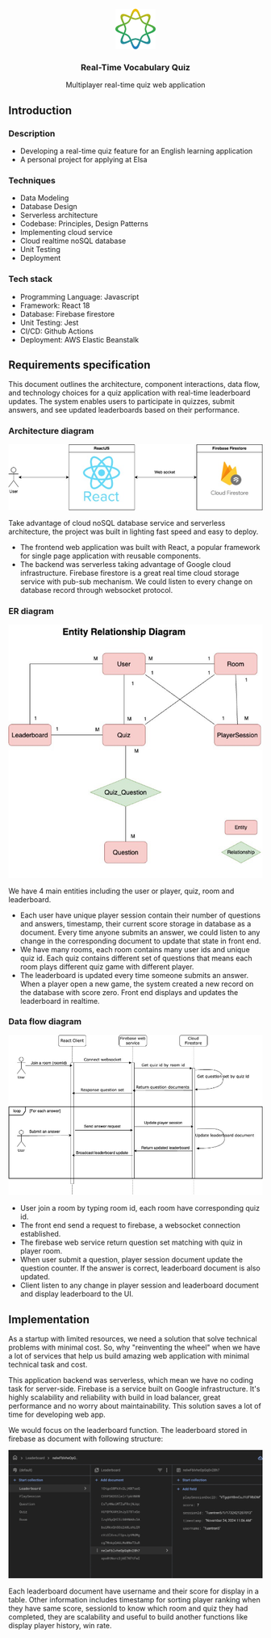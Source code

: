 <!-- PROJECT LOGO -->
<br />
<div align="center">
  <a href="https://github.com/othneildrew/Best-README-Template">
    <img src="public/doc/elsa-logo.webp" alt="Logo" width="80" height="80">
  </a>

<h3 align="center">Real-Time Vocabulary Quiz</h3>

  <p align="center">
    Multiplayer real-time quiz web application 
  </p>
</div>

<!-- GETTING STARTED -->
## Introduction
### Description
* Developing a real-time quiz feature for an English learning application
* A personal project for applying at Elsa

### Techniques

* Data Modeling
* Database Design
* Serverless architecture
* Codebase: Principles, Design Patterns
* Implementing cloud service
* Cloud realtime noSQL database
* Unit Testing
* Deployment

### Tech stack

* Programming Language: Javascript
* Framework: React 18
* Database: Firebase firestore
* Unit Testing: Jest
* CI/CD: Github Actions
* Deployment: AWS Elastic Beanstalk

## Requirements specification
This document outlines the architecture, component interactions, data flow, and technology choices for a quiz application with real-time leaderboard updates. The system enables users to participate in quizzes, submit answers, and see updated leaderboards based on their performance.
### Architecture diagram
![Arch-Diagram](public/doc/architecture-diagram.jpg)

Take advantage of cloud noSQL database service and serverless
architecture, the project was built in lighting fast speed and easy to deploy.
- The frontend web application was built with React, a popular framework for single page application with reusable components.
- The backend was serverless taking advantage of Google cloud infrastructure. Firebase firestore is a great real time cloud storage service with pub-sub mechanism. We could listen to every change on database record through websocket protocol.
### ER diagram
![ER-Diagram](public/doc/Quiz-game-data-modeling.jpg)

We have 4 main entities including the user or player, quiz, room and leaderboard.
- Each user have unique player session contain their number of questions and answers, timestamp, their current score
storage in database as a document. Every time anyone submits an answer, we could listen to any change in the corresponding document to update that state in front end.
- We have many rooms, each room contains many user ids and unique quiz id. Each quiz contains different set of questions that means each room plays different quiz game with different player.
- The leaderboard is updated every time someone submits an answer. When a player open a new game, the system created a new record on the database with score zero. Front end displays and updates the leaderboard in realtime.

### Data flow diagram
![DF-Diagram](public/doc/sequence-diagram.jpg)

- User join a room by typing room id, each room have corresponding quiz id.
- The front end send a request to firebase, a websocket connection established.
- The firebase web service return question set matching with quiz in player room.
- When user submit a question, player session document update the question counter. If the answer is correct, leaderboard document is also updated.
- Client listen to any change in player session and leaderboard document and display leaderboard to the UI.

## Implementation
As a startup with limited resources, we need a solution that solve technical problems with minimal cost. So, why "reinventing the wheel" when we have a lot of services that help us build amazing web application with minimal technical task and cost.

This application backend was serverless, which mean we have no coding task for server-side. Firebase is a service built on Google infrastructure. It's highly scalability and reliability with build in load balancer, great performance and no worry about maintainability. This solution saves a lot of time for developing web app.

We would focus on the leaderboard function. The leaderboard stored in firebase as document with following structure:

![ldboard](public/doc/leaderboard-doc.png)

Each leaderboard document have username and their score for display in a table. Other information includes timestamp for sorting player ranking when they have same score, sessionId to know which room and quiz they had completed, they are scalability and useful to build another functions like display player history, win rate.

